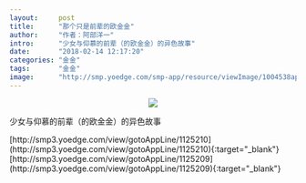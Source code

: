 ```yaml
---
layout:     post
title:      "那个只是前辈的欧金金"
author:     "作者：阿部洋一"
intro:      "少女与仰慕的前辈（的欧金金）的异色故事"
date:       "2018-02-14 12:17:20"
categories: "金金"
tags:       "金金"
image:      "http://smp.yoedge.com/smp-app/resource/viewImage/1004538appline.png"
---
```

<div style="text-align: center">
<p><img src="http://smp.yoedge.com/smp-app/resource/viewImage/1004538appline.png"/></p>
</div>
<p class="post-meta">
<span>少女与仰慕的前辈（的欧金金）的异色故事</span>
</p>
[http://smp3.yoedge.com/view/gotoAppLine/1125210](http://smp3.yoedge.com/view/gotoAppLine/1125210){:target="_blank"}
[http://smp3.yoedge.com/view/gotoAppLine/1125209](http://smp3.yoedge.com/view/gotoAppLine/1125209){:target="_blank"}


